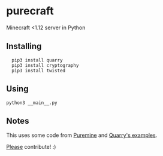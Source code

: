 # purecraft
Minecraft &lt;1.12 server in Python
## Installing

	  pip3 install quarry
	  pip3 install cryptography
	  pip3 install twisted
## Using

    python3 __main__.py

## Notes
This uses some code from [Puremine](https://github.com/Yardanico/puremine/ "Thank you :)") and [Quarry's examples](https://github.com/barneygale/quarry/blob/master/examples/server_chat_room.py "Thank you for the awesome module!").

[Please](https://duckduckgo.com/?q=magic+solutions+to+my+problems "pleeease i do really need some help i am panicking with this aaaa this is so hard i am a python noob :(") contribute! :)
